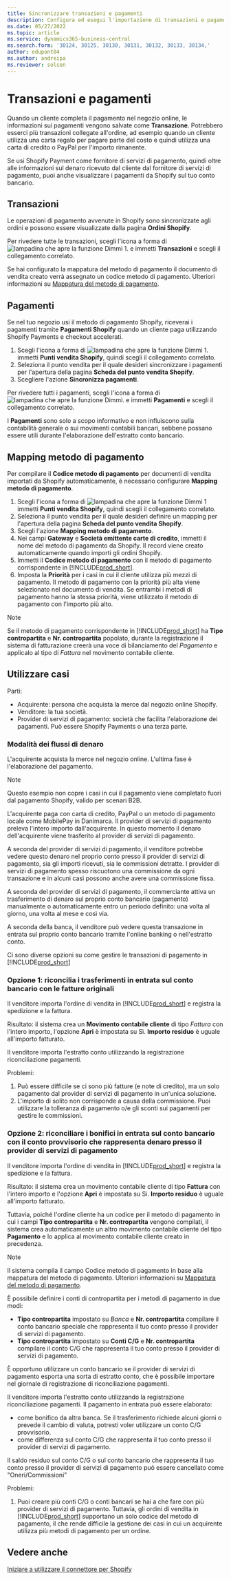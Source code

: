 ```yaml
---
title: Sincronizzare transazioni e pagamenti
description: Configura ed esegui l'importazione di transazioni e pagamenti da Shopify.
ms.date: 05/27/2022
ms.topic: article
ms.service: dynamics365-business-central
ms.search.form: '30124, 30125, 30130, 30131, 30132, 30133, 30134,'
author: edupont04
ms.author: andreipa
ms.reviewer: solsen
---
```


# <a name="transactions-and-payouts"></a><a name="transactions-and-payouts"></a>Transazioni e pagamenti

Quando un cliente completa il pagamento nel negozio online, le informazioni sui pagamenti vengono salvate come **Transazione**. Potrebbero esserci più transazioni collegate all'ordine, ad esempio quando un cliente utilizza una carta regalo per pagare parte del costo e quindi utilizza una carta di credito o PayPal per l'importo rimanente.

Se usi Shopify Payment come fornitore di servizi di pagamento, quindi oltre alle informazioni sul denaro ricevuto dal cliente dal fornitore di servizi di pagamento, puoi anche visualizzare i pagamenti da Shopify sul tuo conto bancario.

## <a name="transactions"></a><a name="transactions"></a>Transazioni

Le operazioni di pagamento avvenute in Shopify sono sincronizzate agli ordini e possono essere visualizzate dalla pagina **Ordini Shopify**.

Per rivedere tutte le transazioni, scegli l'icona a forma di ![lampadina che apre la funzione Dimmi 1.](../media/ui-search/search_small.png "Dimmi cosa vuoi fare") e immetti **Transazioni** e scegli il collegamento correlato.

Se hai configurato la mappatura del metodo di pagamento il documento di vendita creato verrà assegnato un codice metodo di pagamento. Ulteriori informazioni su [Mappatura del metodo di pagamento](#payment-method-mapping).

## <a name="payouts"></a><a name="payouts"></a>Pagamenti

Se nel tuo negozio usi il metodo di pagamento Shopify, riceverai i pagamenti tramite **Pagamenti Shopify** quando un cliente paga utilizzando Shopify Payments e checkout accelerati.

1. Scegli l'icona a forma di ![lampadina che apre la funzione Dimmi 1.](../media/ui-search/search_small.png "Dimmi cosa vuoi fare") immetti **Punti vendita Shopify**, quindi scegli il collegamento correlato.
2. Seleziona il punto vendita per il quale desideri sincronizzare i pagamenti per l'apertura della pagina **Scheda del punto vendita Shopify**.
3. Scegliere l'azione **Sincronizza pagamenti**.

Per rivedere tutti i pagamenti, scegli l'icona a forma di ![lampadina che apre la funzione Dimmi.](../media/ui-search/search_small.png "Dimmi cosa vuoi fare") e immetti **Pagamenti** e scegli il collegamento correlato.

I **Pagamenti** sono solo a scopo informativo e non influiscono sulla contabilità generale o sui movimenti contabili bancari, sebbene possano essere utili durante l'elaborazione dell'estratto conto bancario.

## <a name="payment-method-mapping"></a><a name="payment-method-mapping"></a>Mapping metodo di pagamento

Per compilare il **Codice metodo di pagamento** per documenti di vendita importati da Shopify automaticamente, è necessario configurare **Mapping metodo di pagamento**.

1. Scegli l'icona a forma di ![lampadina che apre la funzione Dimmi 1](../media/ui-search/search_small.png "Informazioni sull'operazione che si desidera eseguire") immetti **Punti vendita Shopify**, quindi scegli il collegamento correlato.
2. Seleziona il punto vendita per il quale desideri definire un mapping per l'apertura della pagina **Scheda del punto vendita Shopify**.
3. Scegli l'azione **Mapping metodo di pagamento**.
4. Nei campi **Gateway** e **Società emittente carte di credito**, immetti il nome del metodo di pagamento da Shopify. Il record viene creato automaticamente quando importi gli ordini Shopify.
5. Immetti il **Codice metodo di pagamento** con il metodo di pagamento corrispondente in [!INCLUDE[prod_short](../includes/prod_short.md)].
6. Imposta la **Priorità** per i casi in cui il cliente utilizza più mezzi di pagamento. Il metodo di pagamento con la priorità più alta viene selezionato nel documento di vendita. Se entrambi i metodi di pagamento hanno la stessa priorità, viene utilizzato il metodo di pagamento con l'importo più alto.

> [!NOTE]  
> Se il metodo di pagamento corrispondente in [!INCLUDE[prod_short](../includes/prod_short.md)] ha **Tipo contropartita** e **Nr. contropartita** popolato, durante la registrazione il sistema di fatturazione creerà una voce di bilanciamento del *Pagamento* e applicalo al tipo di *Fattura* nel movimento contabile cliente.

## <a name="use-cases"></a><a name="use-cases"></a>Utilizzare casi
  
Parti:

* Acquirente: persona che acquista la merce dal negozio online Shopify.
* Venditore: la tua società.
* Provider di servizi di pagamento: società che facilita l'elaborazione dei pagamenti. Può essere Shopify Payments o una terza parte.

### <a name="how-money-flows"></a><a name="how-money-flows"></a>Modalità dei flussi di denaro

L'acquirente acquista la merce nel negozio online. L'ultima fase è l'elaborazione del pagamento.

>[!NOTE]
> Questo esempio non copre i casi in cui il pagamento viene completato fuori dal pagamento Shopify, valido per scenari B2B.
  
L'acquirente paga con carta di credito, PayPal o un metodo di pagamento locale come MobilePay in Danimarca. Il provider di servizi di pagamento preleva l'intero importo dall'acquirente. In questo momento il denaro dell'acquirente viene trasferito al provider di servizi di pagamento.

A seconda del provider di servizi di pagamento, il venditore potrebbe vedere questo denaro nel proprio conto presso il provider di servizi di pagamento, sia gli importi ricevuti, sia le commissioni detratte. I provider di servizi di pagamento spesso riscuotono una commissione da ogni transazione e in alcuni casi possono anche avere una commissione fissa.
  
A seconda del provider di servizi di pagamento, il commerciante attiva un trasferimento di denaro sul proprio conto bancario (pagamento) manualmente o automaticamente entro un periodo definito: una volta al giorno, una volta al mese e così via.
  
A seconda della banca, il venditore può vedere questa transazione in entrata sul proprio conto bancario tramite l'online banking o nell'estratto conto.

Ci sono diverse opzioni su come gestire le transazioni di pagamento in [!INCLUDE[prod_short](../includes/prod_short.md)]
  
### <a name="option-1-reconcile-incoming-transfers-to-bank-account-against-original-invoices"></a><a name="option-1-reconcile-incoming-transfers-to-bank-account-against-original-invoices"></a>Opzione 1: riconcilia i trasferimenti in entrata sul conto bancario con le fatture originali
  
Il venditore importa l'ordine di vendita in [!INCLUDE[prod_short](../includes/prod_short.md)] e registra la spedizione e la fattura.

Risultato: il sistema crea un **Movimento contabile cliente** di tipo *Fattura* con l'intero importo, l'opzione **Apri** è impostata su Sì. **Importo residuo** è uguale all'importo fatturato.

Il venditore importa l'estratto conto utilizzando la registrazione riconciliazione pagamenti.

Problemi:

1. Può essere difficile se ci sono più fatture (e note di credito), ma un solo pagamento dal provider di servizi di pagamento in un'unica soluzione.
2. L'importo di solito non corrisponde a causa della commissione. Puoi utilizzare la tolleranza di pagamento o/e gli sconti sui pagamenti per gestire le commissioni.

### <a name="option-2-reconcile-incoming-transfers-to-bank-account-against-interim-account-representing-money-at-the-payment-provider"></a><a name="option-2-reconcile-incoming-transfers-to-bank-account-against-interim-account-representing-money-at-the-payment-provider"></a>Opzione 2: riconciliare i bonifici in entrata sul conto bancario con il conto provvisorio che rappresenta denaro presso il provider di servizi di pagamento
  
Il venditore importa l'ordine di vendita in [!INCLUDE[prod_short](../includes/prod_short.md)] e registra la spedizione e la fattura.
  
Risultato: il sistema crea un movimento contabile cliente di tipo **Fattura** con l'intero importo e l'opzione **Apri** è impostata su Sì. **Importo residuo** è uguale all'importo fatturato.

Tuttavia, poiché l'ordine cliente ha un codice per il metodo di pagamento in cui i campi **Tipo contropartita** e **Nr. contropartita** vengono compilati, il sistema crea automaticamente un altro movimento contabile cliente del tipo **Pagamento** e lo applica al movimento contabile cliente creato in precedenza.

>[!NOTE]
> Il sistema compila il campo Codice metodo di pagamento in base alla mappatura del metodo di pagamento. Ulteriori informazioni su [Mappatura del metodo di pagamento](#payment-method-mapping).
  
È possibile definire i conti di contropartita per i metodi di pagamento in due modi:

* **Tipo contropartita** impostato su *Banca* e **Nr. contropartita** compilare il conto bancario speciale che rappresenta il tuo conto presso il provider di servizi di pagamento.
* **Tipo contropartita** impostato su **Conti C/G** e **Nr. contropartita** compilare il conto C/G che rappresenta il tuo conto presso il provider di servizi di pagamento.

È opportuno utilizzare un conto bancario se il provider di servizi di pagamento esporta una sorta di estratto conto, che è possibile importare nel giornale di registrazione di riconciliazione pagamenti.

Il venditore importa l'estratto conto utilizzando la registrazione riconciliazione pagamenti. Il pagamento in entrata può essere elaborato:

* come bonifico da altra banca. Se il trasferimento richiede alcuni giorni o prevede il cambio di valuta, potresti voler utilizzare un conto C/G provvisorio.
* come differenza sul conto C/G che rappresenta il tuo conto presso il provider di servizi di pagamento.
  
Il saldo residuo sul conto C/G o sul conto bancario che rappresenta il tuo conto presso il provider di servizi di pagamento può essere cancellato come "Oneri/Commissioni"

Problemi:

1. Puoi creare più conti C/G o conti bancari se hai a che fare con più provider di servizi di pagamento. Tuttavia, gli ordini di vendita in [!INCLUDE[prod_short](../includes/prod_short.md)] supportano un solo codice del metodo di pagamento, il che rende difficile la gestione dei casi in cui un acquirente utilizza più metodi di pagamento per un ordine.

## <a name="see-also"></a><a name="see-also"></a>Vedere anche

[Iniziare a utilizzare il connettore per Shopify](get-started.md)  
